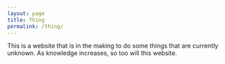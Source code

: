 ```yaml
---
layout: page
title: Thing
permalink: /thing/
---
```


This is a website that is in the making to do some things that are currently unknown. As knowledge increases, so too will this website. 
